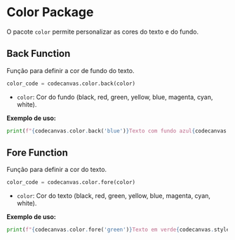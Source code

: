 # Color Package
O pacote `color` permite personalizar as cores do texto e do fundo.

## Back Function
Função para definir a cor de fundo do texto.

```py
color_code = codecanvas.color.back(color)
```

- `color`: Cor do fundo (black, red, green, yellow, blue, magenta, cyan, white).

**Exemplo de uso:**

```py
print(f"{codecanvas.color.back('blue')}Texto com fundo azul{codecanvas.style.reset()}")
```

## Fore Function
Função para definir a cor do texto.

```py
color_code = codecanvas.color.fore(color)
```

- `color`: Cor do texto (black, red, green, yellow, blue, magenta, cyan, white).

**Exemplo de uso:**

```py
print(f"{codecanvas.color.fore('green')}Texto em verde{codecanvas.style.reset()}")
```
